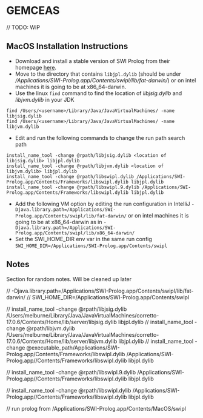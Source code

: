 # GEMCEAS

// TODO: WIP

## MacOS Installation Instructions
- Download and install a stable version of SWI Prolog from their homepage [here](https://www.swi-prolog.org/download/stable). 
- Move to the directory that contains `libjpl.dylib` (should be under 
_/Applications/SWI-Prolog.app/Contents/swipl/lib/fat-darwin/_) or on intel machines it is going to be at x86_64-darwin.
- Use the linux `find` command to find the location of _libjsig.dylib_ and _libjvm.dylib_ in your JDK
```shell
find /Users/<username>/Library/Java/JavaVirtualMachines/ -name libjsig.dylib
find /Users/<username>/Library/Java/JavaVirtualMachines/ -name libjvm.dylib
```
- Edit and run the following commands to change the run path search path
```shell
install_name_tool -change @rpath/libjsig.dylib <location of libjsig.dylib> libjpl.dylib
install_name_tool -change @rpath/libjvm.dylib <location of libjvm.dylib> libjpl.dylib
install_name_tool -change @rpath/libswipl.dylib /Applications/SWI-Prolog.app/Contents/Frameworks/libswipl.dylib libjpl.dylib
install_name_tool -change @rpath/libswipl.9.dylib /Applications/SWI-Prolog.app/Contents/Frameworks/libswipl.dylib libjpl.dylib
```
- Add the following VM option by editing the run configuration in IntelliJ
`-Djava.library.path=/Applications/SWI-Prolog.app/Contents/swipl/lib/fat-darwin/`  or on intel machines it is going to be at x86_64-darwin as in `-Djava.library.path=/Applications/SWI-Prolog.app/Contents/swipl/lib/x86_64-darwin/`
- Set the SWI_HOME_DIR env var in the same run config `SWI_HOME_DIR=/Applications/SWI-Prolog.app/Contents/swipl`



## Notes

Section for random notes. Will be cleaned up later

// -Djava.library.path=/Applications/SWI-Prolog.app/Contents/swipl/lib/fat-darwin/
// SWI_HOME_DIR=/Applications/SWI-Prolog.app/Contents/swipl

// install_name_tool -change @rpath/libjsig.dylib /Users/melburne/Library/Java/JavaVirtualMachines/corretto-17.0.6/Contents/Home/lib/server/libjsig.dylib libjpl.dylib
// install_name_tool -change @rpath/libjvm.dylib /Users/melburne/Library/Java/JavaVirtualMachines/corretto-17.0.6/Contents/Home/lib/server/libjvm.dylib libjpl.dylib
// install_name_tool -change @executable_path/Applications/SWI-Prolog.app/Contents/Frameworks/libswipl.dylib /Applications/SWI-Prolog.app//Contents/Frameworks/libswipl.dylib libjpl.dylib

// install_name_tool -change @rpath/libswipl.9.dylib /Applications/SWI-Prolog.app//Contents/Frameworks/libswipl.dylib libjpl.dylib

// install_name_tool -change @rpath/libswipl.dylib /Applications/SWI-Prolog.app//Contents/Frameworks/libswipl.dylib libjpl.dylib

// run prolog from /Applications/SWI-Prolog.app/Contents/MacOS/swipl
